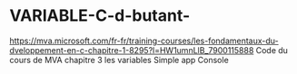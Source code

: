 # VARIABLE-C-d-butant-
https://mva.microsoft.com/fr-fr/training-courses/les-fondamentaux-du-dveloppement-en-c-chapitre-1-8295?l=HW1umnLlB_7900115888
Code du cours de MVA  chapitre 3 les  variables 
Simple app Console 
